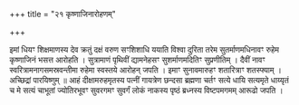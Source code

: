+++
title = "२१ कृष्णाजिनारोहणम्"

+++

इमां धियꣳ शिक्षमाणस्य देव क्रतुं दक्षं वरुण सꣳशिशाधि ययाति विश्वा दुरिता तरेम सुतर्माणमधिनावꣳ रुहेम कृष्णाजिनं भसत्त आरोहति । सुत्रामाणं पृथिवीं द्यामनेहसꣳ सुशर्माणमदितिꣳ सुप्रणीतिम् । दैवीं नावꣳ स्वरित्रामनागसमस्रवन्तीमा रुहेमा स्वस्तये आरोहन् जपति । इमाꣳ सुनावमारुहꣳ शतारित्राꣳ शतस्फ्याम् । अच्छिद्रां पारयिष्णुम् ॥ आहं दीक्षामरुहमृतस्य पत्नीं गायत्रेण छन्दसा ब्रह्मणा चर्तꣳ सत्ये धायि सत्यमृते धाय्यृतं च मे सत्यं चाभूतां ज्योतिरभूवꣳ सुवरगमꣳ सुवर्गं लोकं नाकस्य पृष्ठं ब्रध्नस्य विष्टपमगमम् आरूढो जपति ।

